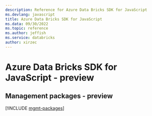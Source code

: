 ```yaml
---
description: Reference for Azure Data Bricks SDK for JavaScript
ms.devlang: javascript
title: Azure Data Bricks SDK for JavaScript
ms.data: 09/30/2022
ms.topic: reference
ms.author: jeffish
ms.service: databricks
author: xirzec
---
```

# Azure Data Bricks SDK for JavaScript - preview

## Management packages - preview
[!INCLUDE [mgmt-packages](data-bricks-mgmt-index.md)]